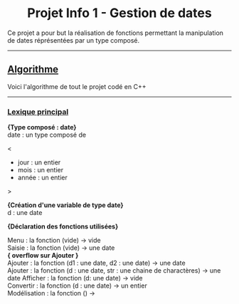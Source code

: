 <p align="center"><h1 align="center">Projet Info 1 - Gestion de dates</h1></p>

Ce projet a pour but la réalisation de fonctions permettant la manipulation de dates réprésentées par un type composé.

---

## <ins>Algorithme</ins>
Voici l'algorithme de tout le projet codé en C++

---

### <ins>Lexique principal</ins>

**{Type composé : date}**  
date : un type composé de  
<p>
<
  <ul>
    <li>jour  : un entier</li>
    <li>mois  : un entier</li>
    <li>année : un entier</li>
  </ul>
>
</p>

**{Création d'une variable de type date}**  
d : une date



**{Déclaration des fonctions utilisées}**

Menu : la fonction (vide) -> vide  
Saisie : la fonction (vide) -> une date  
**{ overflow sur Ajouter }**  
Ajouter : la fonction (d1 : une date, d2 : une date) -> une date  
Ajouter : la fonction (d : une date, str : une chaine de charactères) -> une date
Afficher : la fonction (d: une date) -> vide  
Convertir : la fonction (d : une date) -> un entier  
Modélisation : la fonction () ->  
